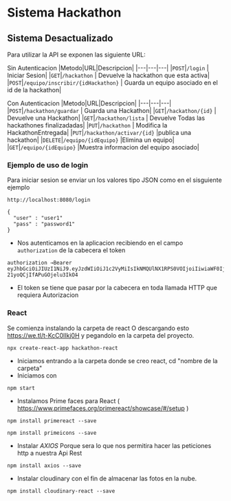 # Sistema Hackathon

## Sistema Desactualizado

Para utilizar la API se exponen las siguiente URL:

Sin Autenticacion
|Metodo|URL|Descripcion|
|---|---|---|
|`POST`|`/login` | Iniciar Sesion|
|`GET`|`/hackathon` | Devuelve la hackathon que esta activa|
|`POST`|`/equipo/inscribir/{idHackathon}` | Guarda un equipo asociado en el id de la hackathon|



Con Autenticacion
|Metodo|URL|Descripcion|
|---|---|---|
|`POST`|`/hackathon/guardar` | Guarda una Hackathon|
|`GET`|`/hackathon/{id}` | Devuelve una Hackathon|
|`GET`|`/hackathon/lista` | Devuelve Todas las hackathones finalizadadas|
|`PUT`|`/hackathon` | Modifica la HackathonEntregada|
|`PUT`|`/hackathon/activar/{id}` |publica una hackathon|
|`DELETE`|`/equipo/{idEquipo}` |Elimina un equipo|
|`GET`|`/equipo/{idEquipo}` |Muestra informacion del equipo asociado|





### Ejemplo de uso de login
Para iniciar sesion se enviar un los valores tipo JSON como en el sisguiente ejemplo

```
http://localhost:8080/login

{
  "user" : "user1"
  "pass" : "password1"
}

```
* Nos autenticamos en la aplicacion recibiendo en el campo `authorization` de la cabecera el token

```
authorization →Bearer eyJhbGciOiJIUzI1NiJ9.eyJzdWIiOiJ1c2VyMiIsIkNMQUlNX1RPS0VOIjoiIiwiaWF0IjoxNTgyNjY4MDczLCJpc3MiOiJJU1NVRVIiLCJleHAiOjE1ODI2ODI0NzN9.8RfMZNwCvRtCWzWnfsK-21yoQCjIfAPuGOjelu3IkO4
```

* El token se tiene que pasar por la cabecera en toda llamada HTTP que requiera Autorizacion


### React

Se comienza instalando la carpeta de react  O descargando esto https://we.tl/t-KcC0lIkj0H y pegandolo en la carpeta del proyecto.

```
npx create-react-app hackathon-react
```
* Iniciamos entrando a la carpeta donde se creo react, cd "nombre de la carpeta"
* Iniciamos con
```
npm start
```
* Instalamos Prime faces para React ( https://www.primefaces.org/primereact/showcase/#/setup )


```
npm install primereact --save  
```
```
npm install primeicons --save  
```
* Instalar *AXIOS* Porque sera lo que nos permitira hacer las peticiones http a nuestra Api Rest

```
npm install axios --save 
```

* Instalar cloudinary con el fin de almacenar las fotos en la nube.

```
npm install cloudinary-react --save
```
